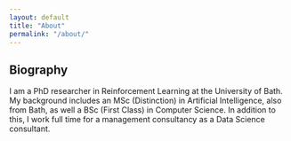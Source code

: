 ```yaml
---
layout: default
title: "About"
permalink: "/about/"
---
```


## Biography

I am a PhD researcher in Reinforcement Learning at the University of Bath. My background includes an MSc (Distinction) in Artificial Intelligence, also from Bath, as well a BSc (First Class) in Computer Science. In addition to this, I work full time for a management consultancy as a Data Science consultant.
